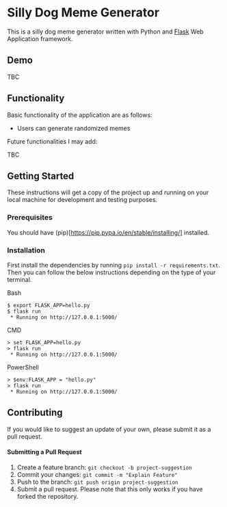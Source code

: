 # Silly Dog Meme Generator

This is a silly dog meme generator written with Python and [Flask](https://flask.palletsprojects.com/en/1.1.x/) Web Application framework.

## Demo

TBC

## Functionality

Basic functionality of the application are as follows:

- Users can generate randomized memes

Future functionalities I may add:

TBC

## Getting Started

These instructions will get a copy of the project up and running on your local machine for development and testing purposes.

### Prerequisites

You should have (pip)[https://pip.pypa.io/en/stable/installing/] installed.

### Installation

First install the dependencies by running `pip install -r requirements.txt`. Then you can follow the below instructions depending on the type of your terminal.

Bash

```
$ export FLASK_APP=hello.py
$ flask run
 * Running on http://127.0.0.1:5000/
```

CMD

```
> set FLASK_APP=hello.py
> flask run
 * Running on http://127.0.0.1:5000/
```

PowerShell

```
> $env:FLASK_APP = "hello.py"
> flask run
 * Running on http://127.0.0.1:5000/
```

## Contributing

If you would like to suggest an update of your own, please submit it as a pull request.

#### Submitting a Pull Request

1. Create a feature branch: `git checkout -b project-suggestion`
2. Commit your changes: `git commit -m "Explain Feature"`
3. Push to the branch: `git push origin project-suggestion`
4. Submit a pull request.
   Please note that this only works if you have forked the repository.
